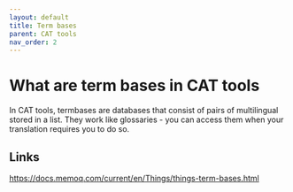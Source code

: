 ```yaml
---
layout: default
title: Term bases
parent: CAT tools
nav_order: 2
---
```


# **What are term bases in CAT tools**

In CAT tools, termbases are databases that consist of pairs of multilingual stored in a list. They work like glossaries - you can access them when your translation requires you to do so.



## **Links**

https://docs.memoq.com/current/en/Things/things-term-bases.html
